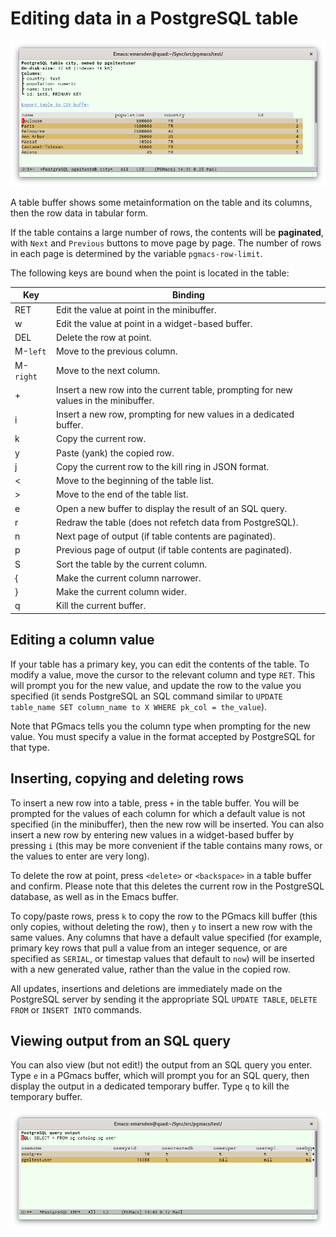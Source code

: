 # Editing data in a PostgreSQL table

![Screenshot table](img/screenshot-table.png)

A table buffer shows some metainformation on the table and its columns, then the row data in tabular form.

If the table contains a large number of rows, the contents will be **paginated**, with `Next` and
`Previous` buttons to move page by page. The number of rows in each page is determined by the
variable `pgmacs-row-limit`.

The following keys are bound when the point is located in the table: 

| Key       | Binding                                                                              |
|-----------|--------------------------------------------------------------------------------------|
| RET       | Edit the value at point in the minibuffer.                                           |
| w         | Edit the value at point in a widget-based buffer.                                    |
| DEL       | Delete the row at point.                                                             |
| M-`left`  | Move to the previous column.                                                         |
| M-`right` | Move to the next column.                                                             |
| +         | Insert a new row into the current table, prompting for new values in the minibuffer. |
| i         | Insert a new row, prompting for new values in a dedicated buffer.                    |
| k         | Copy the current row.                                                                |
| y         | Paste (yank) the copied row.                                                         |
| j         | Copy the current row to the kill ring in JSON format.                                |
| <         | Move to the beginning of the table list.                                             |
| >         | Move to the end of the table list.                                                   |
| e         | Open a new buffer to display the result of an SQL query.                             |
| r         | Redraw the table (does not refetch data from PostgreSQL).                            |
| n         | Next page of output (if table contents are paginated).                               |
| p         | Previous page of output (if table contents are paginated).                           |
| S         | Sort the table by the current column.                                                |
| {         | Make the current column narrower.                                                    |
| }         | Make the current column wider.                                                       |
| q         | Kill the current buffer.                                                             |


## Editing a column value

If your table has a primary key, you can edit the contents of the table. To modify a value, move the
cursor to the relevant column and type `RET`. This will prompt you for the new value, and update the
row to the value you specified (it sends PostgreSQL an SQL command similar to `UPDATE table_name SET
column_name to X WHERE pk_col = the_value`).

Note that PGmacs tells you the column type when prompting for the new value. You must specify a
value in the format accepted by PostgreSQL for that type.



## Inserting, copying and deleting rows

To insert a new row into a table, press `+` in the table buffer. You will be prompted for the values
of each column for which a default value is not specified (in the minibuffer), then the new row will
be inserted. You can also insert a new row by entering new values in a widget-based buffer by
pressing `i` (this may be more convenient if the table contains many rows, or the values to enter
are very long).

To delete the row at point, press `<delete>` or `<backspace>` in a table buffer and confirm. Please
note that this deletes the current row in the PostgreSQL database, as well as in the Emacs buffer.

To copy/paste rows, press `k` to copy the row to the PGmacs kill buffer (this only copies, without
deleting the row), then `y` to insert a new row with the same values. Any columns that have a
default value specified (for example, primary key rows that pull a value from an integer sequence,
or are specified as `SERIAL`, or timestap values that default to `now`) will be inserted with a new
generated value, rather than the value in the copied row.

All updates, insertions and deletions are immediately made on the PostgreSQL server by sending it
the appropriate SQL `UPDATE TABLE`, `DELETE FROM` or `INSERT INTO` commands. 



## Viewing output from an SQL query

You can also view (but not edit!) the output from an SQL query you enter. Type `e` in a PGmacs
buffer, which will prompt you for an SQL query, then display the output in a dedicated temporary
buffer. Type `q` to kill the temporary buffer.

![Screenshot table](img/screenshot-sql-query.png)
